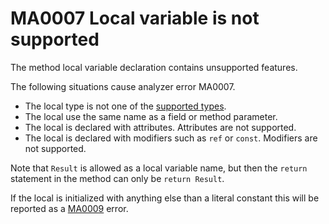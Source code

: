 # MA0007 Local variable is not supported

The method local variable declaration contains unsupported features.

The following situations cause analyzer error MA0007.

+ The local type is not one of the [supported types](/README.md#supported-types).
+ The local use the same name as a field or method parameter.
+ The local is declared with attributes. Attributes are not supported.
+ The local is declared with modifiers such as `ref` or `const`. Modifiers are not supported.  

Note that `Result` is allowed as a local variable name, but then the `return` statement in the method can only be `return Result`.

If the local is initialized with anything else than a literal constant this will be reported as a [MA0009](/doc/MA0009.md) error.  

